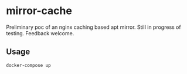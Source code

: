 # mirror-cache

Preliminary poc of an nginx caching based apt mirror. Still in progress of
testing. Feedback welcome.

## Usage

`docker-compose up`
